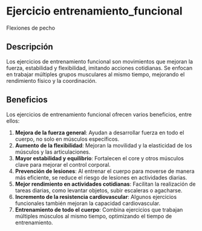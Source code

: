# Ejercicio entrenamiento_funcional
Flexiones de pecho
## Descripción
Los ejercicios de entrenamiento funcional son movimientos que mejoran la fuerza, estabilidad y flexibilidad, imitando acciones cotidianas. Se enfocan en trabajar múltiples grupos musculares al mismo tiempo, mejorando el rendimiento físico y la coordinación.
## Beneficios
Los ejercicios de entrenamiento funcional ofrecen varios beneficios, entre ellos:

1. **Mejora de la fuerza general**: Ayudan a desarrollar fuerza en todo el cuerpo, no solo en músculos específicos.
2. **Aumento de la flexibilidad**: Mejoran la movilidad y la elasticidad de los músculos y las articulaciones.
3. **Mayor estabilidad y equilibrio**: Fortalecen el core y otros músculos clave para mejorar el control corporal.
4. **Prevención de lesiones**: Al entrenar el cuerpo para moverse de manera más eficiente, se reduce el riesgo de lesiones en actividades diarias.
5. **Mejor rendimiento en actividades cotidianas**: Facilitan la realización de tareas diarias, como levantar objetos, subir escaleras o agacharse.
6. **Incremento de la resistencia cardiovascular**: Algunos ejercicios funcionales también mejoran la capacidad cardiovascular.
7. **Entrenamiento de todo el cuerpo**: Combina ejercicios que trabajan múltiples músculos al mismo tiempo, optimizando el tiempo de entrenamiento.
